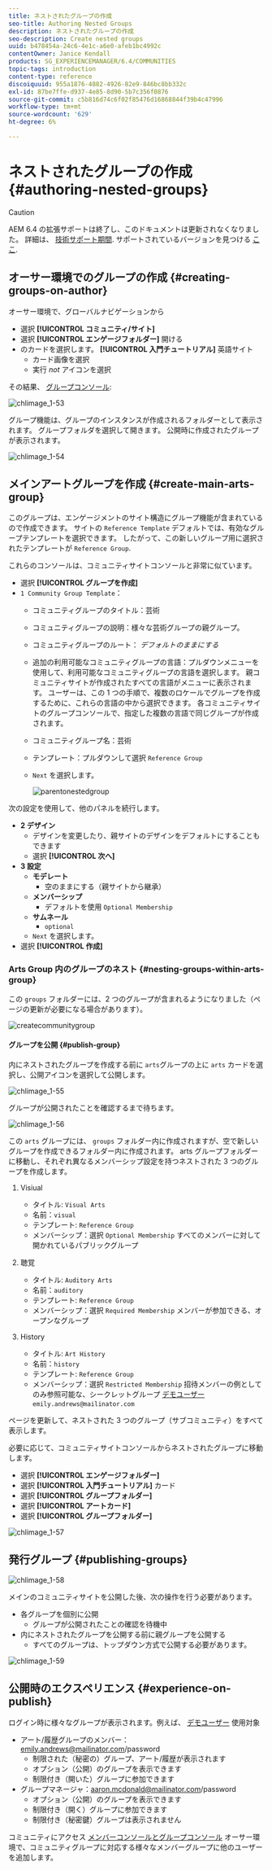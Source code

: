 ```yaml
---
title: ネストされたグループの作成
seo-title: Authoring Nested Groups
description: ネストされたグループの作成
seo-description: Create nested groups
uuid: b478454a-24c6-4e1c-a6e0-afeb1bc4992c
contentOwner: Janice Kendall
products: SG_EXPERIENCEMANAGER/6.4/COMMUNITIES
topic-tags: introduction
content-type: reference
discoiquuid: 955a1876-4882-4926-82e9-846bc8bb332c
exl-id: 87be7ffe-d937-4e85-8d90-5b7c356f0876
source-git-commit: c5b816d74c6f02f85476d16868844f39b4c47996
workflow-type: tm+mt
source-wordcount: '629'
ht-degree: 6%

---
```


# ネストされたグループの作成 {#authoring-nested-groups}

>[!CAUTION]
>
>AEM 6.4 の拡張サポートは終了し、このドキュメントは更新されなくなりました。 詳細は、 [技術サポート期間](https://helpx.adobe.com/jp/support/programs/eol-matrix.html). サポートされているバージョンを見つける [ここ](https://experienceleague.adobe.com/docs/?lang=ja).

## オーサー環境でのグループの作成 {#creating-groups-on-author}

オーサー環境で、グローバルナビゲーションから

* 選択 **[!UICONTROL コミュニティ/サイト]**
* 選択 **[!UICONTROL エンゲージフォルダー]** 開ける
* のカードを選択します。 **[!UICONTROL 入門チュートリアル]**  英語サイト
   * カード画像を選択
   * 実行 *not* アイコンを選択

その結果、 [グループコンソール](groups.md):

![chlimage_1-53](assets/chlimage_1-53.png)

グループ機能は、グループのインスタンスが作成されるフォルダーとして表示されます。 グループフォルダを選択して開きます。 公開時に作成されたグループが表示されます。

![chlimage_1-54](assets/chlimage_1-54.png)

## メインアートグループを作成 {#create-main-arts-group}

このグループは、エンゲージメントのサイト構造にグループ機能が含まれているので作成できます。 サイトの `Reference Template` デフォルトでは、有効なグループテンプレートを選択できます。 したがって、この新しいグループ用に選択されたテンプレートが `Reference Group`.

これらのコンソールは、コミュニティサイトコンソールと非常に似ています。

* 選択 **[!UICONTROL グループを作成]**
*  `1 Community Group Template`：
   * コミュニティグループのタイトル：芸術
   * コミュニティグループの説明：様々な芸術グループの親グループ。
   * コミュニティグループのルート： *デフォルトのままにする*
   * 追加の利用可能なコミュニティグループの言語：プルダウンメニューを使用して、利用可能なコミュニティグループの言語を選択します。 親コミュニティサイトが作成されたすべての言語がメニューに表示されます。 ユーザーは、この 1 つの手順で、複数のロケールでグループを作成するために、これらの言語の中から選択できます。 各コミュニティサイトのグループコンソールで、指定した複数の言語で同じグループが作成されます。
   * コミュニティグループ名：芸術
   * テンプレート：プルダウンして選択 `Reference Group`
   * `Next` を選択します。

      ![parentonestedgroup](assets/parenttonestedgroup.png)

次の設定を使用して、他のパネルを続行します。

* **2 デザイン**
   * デザインを変更したり、親サイトのデザインをデフォルトにすることもできます
   * 選択 **[!UICONTROL 次へ]**
* **3 設定**
   * **モデレート**
      * 空のままにする（親サイトから継承）
   * **メンバーシップ**
      * デフォルトを使用 `Optional Membership`
   * **サムネール**
      * `optional`
   * `Next` を選択します。
* 選択 **[!UICONTROL 作成]**

### Arts Group 内のグループのネスト {#nesting-groups-within-arts-group}

この `groups` フォルダーには、2 つのグループが含まれるようになりました（ページの更新が必要になる場合があります）。

![createcommunitygroup](assets/createcommunitygroup.png)

#### グループを公開 {#publish-group}

内にネストされたグループを作成する前に `arts`グループの上に `arts` カードを選択し、公開アイコンを選択して公開します。

![chlimage_1-55](assets/chlimage_1-55.png)

グループが公開されたことを確認するまで待ちます。

![chlimage_1-56](assets/chlimage_1-56.png)

この `arts` グループには、 `groups` フォルダー内に作成されますが、空で新しいグループを作成できるフォルダー内に作成されます。 arts グループフォルダーに移動し、それぞれ異なるメンバーシップ設定を持つネストされた 3 つのグループを作成します。

1. Visiual
   * タイトル: `Visual Arts`
   * 名前：`visual`
   * テンプレート: `Reference Group`
   * メンバーシップ：選択 `Optional Membership`
すべてのメンバーに対して開かれているパブリックグループ
1. 聴覚
   * タイトル: `Auditory Arts`
   * 名前：`auditory`
   * テンプレート: `Reference Group`
   * メンバーシップ：選択 `Required Membership`
メンバーが参加できる、オープンなグループ

1. History

   * タイトル: `Art History`
   * 名前：`history`
   * テンプレート: `Reference Group`
   * メンバーシップ：選択 `Restricted Membership`
招待メンバーの例としてのみ参照可能な、シークレットグループ 
[デモユーザー](tutorials.md#demo-users) `emily.andrews@mailinator.com`

ページを更新して、ネストされた 3 つのグループ（サブコミュニティ）をすべて表示します。

必要に応じて、コミュニティサイトコンソールからネストされたグループに移動します。

* 選択 **[!UICONTROL エンゲージフォルダー]**
* 選択 **[!UICONTROL 入門チュートリアル]** カード
* 選択 **[!UICONTROL グループフォルダー]**
* 選択 **[!UICONTROL アートカード]**
* 選択 **[!UICONTROL グループフォルダー]**

![chlimage_1-57](assets/chlimage_1-57.png)

## 発行グループ {#publishing-groups}

![chlimage_1-58](assets/chlimage_1-58.png)

メインのコミュニティサイトを公開した後、次の操作を行う必要があります。

* 各グループを個別に公開
   * グループが公開されたことの確認を待機中
* 内にネストされたグループを公開する前に親グループを公開する
   * すべてのグループは、トップダウン方式で公開する必要があります。

![chlimage_1-59](assets/chlimage_1-59.png)

## 公開時のエクスペリエンス {#experience-on-publish}

ログイン時に様々なグループが表示されます。例えば、 [デモユーザー](tutorials.md#demo-users) 使用対象

* アート/履歴グループのメンバー：emily.andrews@mailinator.com/password
   * 制限された（秘密の）グループ、アート/履歴が表示されます
   * オプション（公開）のグループを表示できます
   * 制限付き（開いた）グループに参加できます
* グループマネージャ：aaron.mcdonald@mailinator.com/password
   * オプション（公開）のグループを表示できます
   * 制限付き（開く）グループに参加できます
   * 制限付き（秘密鍵）グループは表示されません

コミュニティにアクセス [メンバーコンソールとグループコンソール](members.md) オーサー環境で、コミュニティグループに対応する様々なメンバーグループに他のユーザーを追加します。
